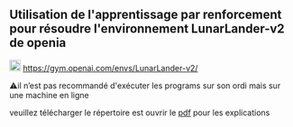 ## Utilisation de l'apprentissage par renforcement pour résoudre l'environnement LunarLander-v2 de openia

<img src="https://user-images.githubusercontent.com/37497007/119462595-2b2faa00-bd41-11eb-9bd2-a4f4e5f9fbb5.png" width="20"> https://gym.openai.com/envs/LunarLander-v2/ 




⚠️il n’est pas recommandé d'exécuter les programs sur son ordi mais sur une machine en ligne

veuillez télécharger le répertoire est ouvrir le <a href='Lunar lander.pdf'>pdf</a> pour les explications


